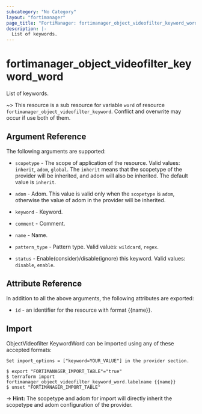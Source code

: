 ```yaml
---
subcategory: "No Category"
layout: "fortimanager"
page_title: "FortiManager: fortimanager_object_videofilter_keyword_word"
description: |-
  List of keywords.
---
```


# fortimanager_object_videofilter_keyword_word
List of keywords.

~> This resource is a sub resource for variable `word` of resource `fortimanager_object_videofilter_keyword`. Conflict and overwrite may occur if use both of them.



## Argument Reference


The following arguments are supported:

* `scopetype` - The scope of application of the resource. Valid values: `inherit`, `adom`, `global`. The `inherit` means that the scopetype of the provider will be inherited, and adom will also be inherited. The default value is `inherit`.
* `adom` - Adom. This value is valid only when the `scopetype` is `adom`, otherwise the value of adom in the provider will be inherited.
* `keyword` - Keyword.

* `comment` - Comment.
* `name` - Name.
* `pattern_type` - Pattern type. Valid values: `wildcard`, `regex`.

* `status` - Enable(consider)/disable(ignore) this keyword. Valid values: `disable`, `enable`.



## Attribute Reference

In addition to all the above arguments, the following attributes are exported:
* `id` - an identifier for the resource with format {{name}}.

## Import

ObjectVideofilter KeywordWord can be imported using any of these accepted formats:
```
Set import_options = ["keyword=YOUR_VALUE"] in the provider section.

$ export "FORTIMANAGER_IMPORT_TABLE"="true"
$ terraform import fortimanager_object_videofilter_keyword_word.labelname {{name}}
$ unset "FORTIMANAGER_IMPORT_TABLE"
```
-> **Hint:** The scopetype and adom for import will directly inherit the scopetype and adom configuration of the provider.
